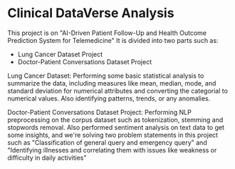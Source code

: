 # Clinical DataVerse Analysis

This project is on "AI-Driven Patient Follow-Up and Health Outcome Prediction System for Telemedicine"
It is divided into two parts such as:
- Lung Cancer Dataset Project
- Doctor-Patient Conversations Dataset Project

Lung Cancer Dataset: Performing some basic statistical analysis to summarize the data, including measures like mean, median, mode, and standard deviation for numerical attributes and converting the categorial to numerical values. Also identifying patterns, trends, or any anomalies.

Doctor-Patient Conversations Dataset Project: Performing NLP preprocessing on the corpus dataset such as tokenization, stemming and stopwords removal. Also performed sentiment analysis on text data to get some insights, and we're solving two problem statements in this project such as "Classification of general query and emergency query" and "Identifying illnesses and correlating them with issues like weakness or difficulty in daily activities"
